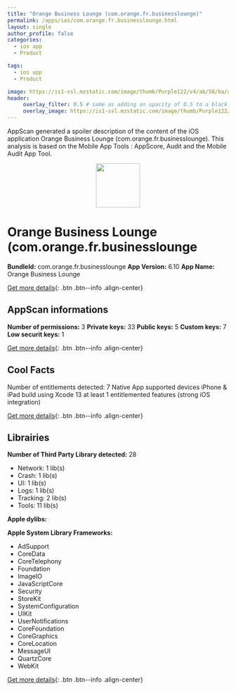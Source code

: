 ```yaml
---
title: "Orange Business Lounge (com.orange.fr.businesslounge)"
permalink: /apps/ios/com.orange.fr.businesslounge.html
layout: single
author_profile: false
categories: 
  - ios app 
  - Product 

tags: 
  - ios app 
  - Product 

image: https://is1-ssl.mzstatic.com/image/thumb/Purple122/v4/ab/58/ba/ab58baf4-1f58-da70-def6-7a0f72789a5e/AppIcon-0-1x_U007emarketing-0-10-0-85-220.png/512x512bb.jpg
header: 
     overlay_filter: 0.5 # same as adding an opacity of 0.5 to a black background
     overlay_image: https://is1-ssl.mzstatic.com/image/thumb/Purple122/v4/ab/58/ba/ab58baf4-1f58-da70-def6-7a0f72789a5e/AppIcon-0-1x_U007emarketing-0-10-0-85-220.png/512x512bb.jpg
---
```

AppScan generated a spoiler description of the content of the iOS application Orange Business Lounge (com.orange.fr.businesslounge). This analysis is based on the Mobile App Tools : AppScore, Audit and the Mobile Audit App Tool.

  
  
<div style="text-align: center;"><img src="https://is1-ssl.mzstatic.com/image/thumb/Purple122/v4/ab/58/ba/ab58baf4-1f58-da70-def6-7a0f72789a5e/AppIcon-0-1x_U007emarketing-0-10-0-85-220.png/512x512bb.jpg" width="100" height="100"></div>  
  
# Orange Business Lounge (com.orange.fr.businesslounge

**BundleId:** com.orange.fr.businesslounge
**App Version:** 6.10
**App Name:** Orange Business Lounge


[Get more details](/pricing.html){: .btn .btn--info .align-center}  
  
## AppScan informations 

**Number of permissions:** 3
**Private keys:** 33
**Public keys:** 5
**Custom keys:** 7
**Low securit keys:** 1
  
[Get more details](/pricing.html){: .btn .btn--info .align-center}

## Cool Facts

Number of entitlements detected: 7
Native App
supported devices iPhone & iPad
build using Xcode 13
at least 1 entitlemented features (strong iOS integration)
  
[Get more details](/pricing.html){: .btn .btn--info .align-center}

## Librairies 
**Number of Third Party Library detected:** 28
- Network: 1 lib(s)
- Crash: 1 lib(s)
- UI: 1 lib(s)
- Logs: 1 lib(s)
- Tracking: 2 lib(s)
- Tools: 11 lib(s)

**Apple dylibs:**


**Apple System Library Frameworks:**
- AdSupport
- CoreData
- CoreTelephony
- Foundation
- ImageIO
- JavaScriptCore
- Security
- StoreKit
- SystemConfiguration
- UIKit
- UserNotifications
- CoreFoundation
- CoreGraphics
- CoreLocation
- MessageUI
- QuartzCore
- WebKit


  
[Get more details](/pricing.html){: .btn .btn--info .align-center}

